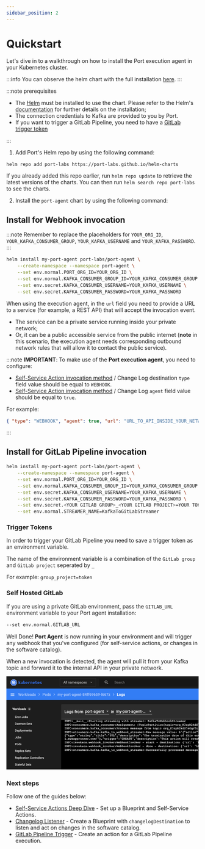 ```yaml
---
sidebar_position: 2
---
```


# Quickstart

Let's dive in to a walkthrough on how to install the Port execution agent in your Kubernetes cluster.

:::info
You can observe the helm chart with the full installation [here](https://github.com/port-labs/helm-charts/tree/main/charts/port-agent).
:::

:::note prerequisites

- The [Helm](https://helm.sh) must be installed to use the chart. Please refer to
  the Helm's [documentation](https://helm.sh/docs) for further details on the installation;
- The connection credentials to Kafka are provided to you by Port.
- If you want to trigger a GitLab Pipeline, you need to have a [GitLab trigger token](https://docs.gitlab.com/ee/ci/triggers/)

:::

1. Add Port's Helm repo by using the following command:

```bash showLineNumbers
helm repo add port-labs https://port-labs.github.io/helm-charts
```

If you already added this repo earlier, run `helm repo update` to retrieve
the latest versions of the charts. You can then run `helm search repo port-labs` to see the charts.

2. Install the `port-agent` chart by using the following command:

## Install for Webhook invocation

:::note
Remember to replace the placeholders for `YOUR_ORG_ID`, `YOUR_KAFKA_CONSUMER_GROUP`, `YOUR_KAFKA_USERNAME` and `YOUR_KAFKA_PASSWORD`.
:::

```bash showLineNumbers
helm install my-port-agent port-labs/port-agent \
    --create-namespace --namespace port-agent \
    --set env.normal.PORT_ORG_ID=YOUR_ORG_ID \
    --set env.normal.KAFKA_CONSUMER_GROUP_ID=YOUR_KAFKA_CONSUMER_GROUP \
    --set env.secret.KAFKA_CONSUMER_USERNAME=YOUR_KAFKA_USERNAME \
    --set env.secret.KAFKA_CONSUMER_PASSWORD=YOUR_KAFKA_PASSWORD
```

When using the execution agent, in the `url` field you need to provide a URL to a service (for example, a REST API) that will accept the invocation event.

- The service can be a private service running inside your private network;
- Or, it can be a public accessible service from the public internet (**note** in this scenario, the execution agent needs corresponding outbound network rules that will allow it to contact the public service).

:::note
**IMPORTANT**: To make use of the **Port execution agent**, you need to configure:

<!-- TODO: add back the URLs here for changelog destination -->

- [Self-Service Action invocation method](../../self-service-actions-deep-dive/self-service-actions-deep-dive.md#invocation-method-structure-fields) / Change Log destination `type` field value should be equal to `WEBHOOK`.
- [Self-Service Action invocation method](../../self-service-actions-deep-dive/self-service-actions-deep-dive.md#invocation-method-structure-fields) / Change Log `agent` field value should be equal to `true`.

For example:

```json showLineNumbers
{ "type": "WEBHOOK", "agent": true, "url": "URL_TO_API_INSIDE_YOUR_NETWORK" }
```

:::

## Install for GitLab Pipeline invocation

```bash showLineNumbers
helm install my-port-agent port-labs/port-agent \
    --create-namespace --namespace port-agent \
    --set env.normal.PORT_ORG_ID=YOUR_ORG_ID \
    --set env.normal.KAFKA_CONSUMER_GROUP_ID=YOUR_KAFKA_CONSUMER_GROUP \
    --set env.secret.KAFKA_CONSUMER_USERNAME=YOUR_KAFKA_USERNAME \
    --set env.secret.KAFKA_CONSUMER_PASSWORD=YOUR_KAFKA_PASSWORD \
    --set env.secret.<YOUR GITLAB GROUP>_<YOUR GITLAB PROJECT>=YOUR TOKEN \
    --set env.normal.STREAMER_NAME=KafkaToGitLabStreamer
```

### Trigger Tokens

In order to trigger your GitLab Pipeline you need to save a trigger token as an environment variable.

The name of the environment variable is a combination of the `GitLab group` and `GitLab project` seperated by `_`

For example: `group_project=token`

### Self Hosted GitLab

If you are using a private GitLab environment, pass the `GITLAB_URL` environment variable to your Port agent installation:

```bash showLineNumbers
--set env.normal.GITLAB_URL
```

Well Done! **Port Agent** is now running in your environment and will trigger any webhook that you've configured (for self-service actions, or changes in the software catalog).

When a new invocation is detected, the agent will pull it from your Kafka topic and forward it to the internal API in your private network.

![Port Execution Agent Logs](../../../../static/img/self-service-actions/port-execution-agent/portAgentLogs.png)

### Next steps

Follow one of the guides below:

- [Self-Service Actions Deep Dive](../../self-service-actions-deep-dive/self-service-actions-deep-dive.md) - Set up a Blueprint and Self-Service Actions.
- [Changelog Listener](../webhook/examples/changelog-listener.md) - Create a Blueprint with `changelogDestination` to listen and act on changes in the software catalog.
- [GitLab Pipeline Trigger](https://google.com) - Create an action for a GitLab Pipeline execution.
